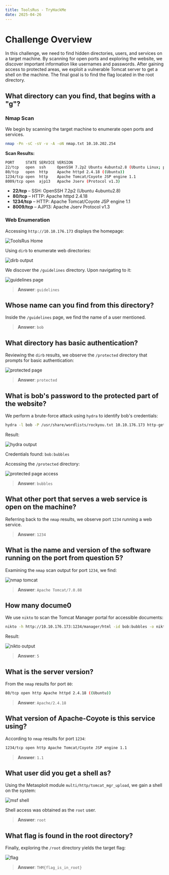 ```yaml
---
title: ToolsRus - TryHackMe
date: 2025-04-26
---
```


<script setup>
    import RoomCard from "../../../.vitepress/components/thm/RoomCard.vue";
</script>

<RoomCard
    roomName="ToolsRus"
    roomIcon="/ctf/tryhackme/tools-rus/icon-room.png"
    roomLink="https://tryhackme.com/room/toolsrus"
    roomLevel="EASY"
    roomTechnology="Linux"
/>

# Challenge Overview

In this challenge, we need to find hidden directories, users, and services on a target machine. By scanning for open ports and exploring the website, we discover important information like usernames and passwords. After gaining access to protected areas, we exploit a vulnerable Tomcat server to get a shell on the machine. The final goal is to find the flag located in the root directory.

## What directory can you find, that begins with a "g"?

### Nmap Scan

We begin by scanning the target machine to enumerate open ports and services.

```bash
nmap -Pn -sC -sV -v -A -oN nmap.txt 10.10.202.254
```

**Scan Results:**

```bash
PORT     STATE SERVICE VERSION
22/tcp   open  ssh     OpenSSH 7.2p2 Ubuntu 4ubuntu2.8 (Ubuntu Linux; protocol 2.0)
80/tcp   open  http    Apache httpd 2.4.18 ((Ubuntu))
1234/tcp open  http    Apache Tomcat/Coyote JSP engine 1.1
8009/tcp open  ajp13   Apache Jserv (Protocol v1.3)
```

- **22/tcp** – SSH: OpenSSH 7.2p2 (Ubuntu 4ubuntu2.8)
- **80/tcp** – HTTP: Apache httpd 2.4.18
- **1234/tcp** – HTTP: Apache Tomcat/Coyote JSP engine 1.1
- **8009/tcp** – AJP13: Apache Jserv Protocol v1.3

### Web Enumeration

Accessing `http://10.10.176.173` displays the homepage:

![ToolsRus Home](/ctf/tryhackme/tools-rus/home.png)

Using `dirb` to enumerate web directories:

![dirb output](/ctf/tryhackme/tools-rus/dirb.png)

We discover the `/guidelines` directory. Upon navigating to it:

![guidelines page](/ctf/tryhackme/tools-rus/guidelines.png)

> **Answer**: `guidelines`

## Whose name can you find from this directory?

Inside the `/guidelines` page, we find the name of a user mentioned.

> **Answer**: `bob`

## What directory has basic authentication?

Reviewing the `dirb` results, we observe the `/protected` directory that prompts for basic authentication:

![protected page](/ctf/tryhackme/tools-rus/protected.png)

> **Answer**: `protected`

## What is bob's password to the protected part of the website?

We perform a brute-force attack using `hydra` to identify bob's credentials:

```bash
hydra -l bob -P /usr/share/wordlists/rockyou.txt 10.10.176.173 http-get /protected
```

Result:

![hydra output](/ctf/tryhackme/tools-rus/hydra.png)

Credentials found: `bob:bubbles`

Accessing the `/protected` directory:

![protected page access](/ctf/tryhackme/tools-rus/protected-page.png)

> **Answer**: `bubbles`

## What other port that serves a web service is open on the machine?

Referring back to the `nmap` results, we observe port `1234` running a web service.

> **Answer**: `1234`

## What is the name and version of the software running on the port from question 5?

Examining the `nmap` scan output for port `1234`, we find:

![nmap tomcat](/ctf/tryhackme/tools-rus/tomcat.png)

> **Answer**: `Apache Tomcat/7.0.88`

## How many docume0

We use `nikto` to scan the Tomcat Manager portal for accessible documents:

```bash
nikto -h http://10.10.176.173:1234/manager/html -id bob:bubbles -o nikto.txt
```

Result:

![nikto output](/ctf/tryhackme/tools-rus/nikto.png)

> **Answer**: `5`

## What is the server version?

From the `nmap` results for port `80`:

```bash
80/tcp open http Apache httpd 2.4.18 ((Ubuntu))
```

> **Answer**: `Apache/2.4.18`

## What version of Apache-Coyote is this service using?

According to `nmap` results for port `1234`:

```bash
1234/tcp open http Apache Tomcat/Coyote JSP engine 1.1
```

> **Answer**: `1.1`

## What user did you get a shell as?

Using the Metasploit module `multi/http/tomcat_mgr_upload`, we gain a shell on the system:

![msf shell](/ctf/tryhackme/tools-rus/msf-shell.png)

Shell access was obtained as the `root` user.

> **Answer**: `root`

## What flag is found in the root directory?

Finally, exploring the `/root` directory yields the target flag:

![flag](/ctf/tryhackme/tools-rus/flag.png)

> **Answer**: `THM{flag_is_in_root}`
